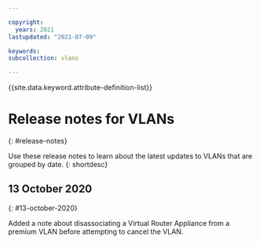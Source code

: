 ```yaml
---

copyright:
  years: 2021
lastupdated: "2021-07-09"

keywords:
subcollection: vlans

---
```


{{site.data.keyword.attribute-definition-list}}

# Release notes for VLANs
{: #release-notes}

Use these release notes to learn about the latest updates to VLANs that are grouped by date.
{: shortdesc}

## 13 October 2020
{: #13-october-2020}

Added a note about disassociating a Virtual Router Appliance from a premium VLAN before attempting to cancel the VLAN.

